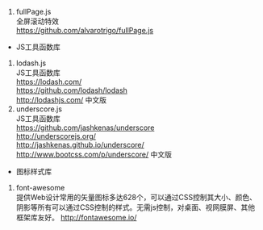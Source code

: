 1. fullPage.js   
    全屏滚动特效   
    https://github.com/alvarotrigo/fullPage.js   
*    JS工具函数库  
         
1. lodash.js  
    JS工具函数库  
    https://lodash.com/  
    https://github.com/lodash/lodash  
    http://lodashjs.com/  中文版  
2. underscore.js  
    JS工具函数库  
    https://github.com/jashkenas/underscore  
    http://underscorejs.org/  
    http://jashkenas.github.io/underscore/    
    http://www.bootcss.com/p/underscore/  中文版  

*   图标样式库  
1.  font-awesome  
    提供Web设计常用的矢量图标多达628个，可以通过CSS控制其大小、颜色、阴影等所有可以通过CSS控制的样式。无需js控制，对桌面、视网膜屏、其他框架库友好。
    http://fontawesome.io/  

    





